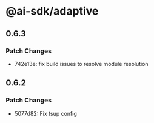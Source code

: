 # @ai-sdk/adaptive

## 0.6.3

### Patch Changes

- 742e13e: fix build issues to resolve module resolution

## 0.6.2

### Patch Changes

- 5077d82: Fix tsup config
